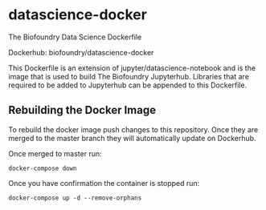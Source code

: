 # datascience-docker
The Biofoundry Data Science Dockerfile

Dockerhub: biofoundry/datascience-docker

This Dockerfile is an extension of jupyter/datascience-notebook and is the image that is used to build The Biofoundry Jupyterhub. Libraries that are required to be added to Jupyterhub can be appended to this Dockerfile.

## Rebuilding the Docker Image

To rebuild the docker image push changes to this repository. Once they are merged to the master branch they will automatically update on Dockerhub.

Once merged to master run:

```
docker-compose down
```

Once you have confirmation the container is stopped run:

```
docker-compose up -d --remove-orphans
```
